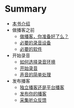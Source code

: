 # Summary

* [本书介绍](index.md)
* 做播客之前
    * [做播客，你准备好了么？](before/peace.md)
    * [必要的录音设备](before/hardware.md)
    * [必要的软件](before/software.md)
* 开始录音
    * [如何选择录音环境](start/env.md)
    * [开始录音](start/record.md)
    * [声音的简单处理](start/post-process.md)
* 发布播客
    * [独立播客还是平台播客](after/platform.md)
    * [发布你的播客](after/publish.md)
    * [采集听众反馈](after/feedback.md)